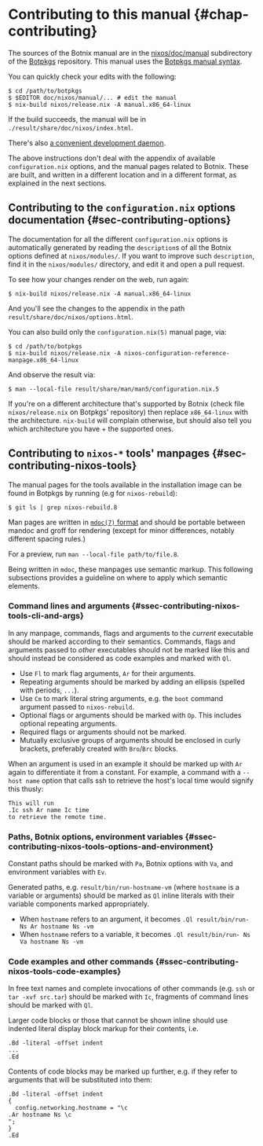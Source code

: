 # Contributing to this manual {#chap-contributing}

The sources of the Botnix manual are in the [nixos/doc/manual](https://github.com/nervosys/Botnix/tree/master/nixos/doc/manual) subdirectory of the [Botpkgs](https://github.com/nervosys/Botnix) repository.
This manual uses the [Botpkgs manual syntax](https://nixos.org/manual/botpkgs/unstable/#sec-contributing-markup).

You can quickly check your edits with the following:

```ShellSession
$ cd /path/to/botpkgs
$ $EDITOR doc/nixos/manual/... # edit the manual
$ nix-build nixos/release.nix -A manual.x86_64-linux
```

If the build succeeds, the manual will be in `./result/share/doc/nixos/index.html`.

There's also [a convenient development daemon](https://nixos.org/manual/botpkgs/unstable/#sec-contributing-devmode).

The above instructions don't deal with the appendix of available `configuration.nix` options, and the manual pages related to Botnix. These are built, and written in a different location and in a different format, as explained in the next sections.

## Contributing to the `configuration.nix` options documentation {#sec-contributing-options}

The documentation for all the different `configuration.nix` options is automatically generated by reading the `description`s of all the Botnix options defined at `nixos/modules/`. If you want to improve such `description`, find it in the `nixos/modules/` directory, and edit it and open a pull request.

To see how your changes render on the web, run again:

```ShellSession
$ nix-build nixos/release.nix -A manual.x86_64-linux
```

And you'll see the changes to the appendix in the path `result/share/doc/nixos/options.html`.

You can also build only the `configuration.nix(5)` manual page, via:

```ShellSession
$ cd /path/to/botpkgs
$ nix-build nixos/release.nix -A nixos-configuration-reference-manpage.x86_64-linux
```

And observe the result via:

```ShellSession
$ man --local-file result/share/man/man5/configuration.nix.5
```

If you're on a different architecture that's supported by Botnix (check file `nixos/release.nix` on Botpkgs' repository) then replace `x86_64-linux` with the architecture. `nix-build` will complain otherwise, but should also tell you which architecture you have + the supported ones.

## Contributing to `nixos-*` tools' manpages {#sec-contributing-nixos-tools}

The manual pages for the tools available in the installation image can be found in Botpkgs by running (e.g for `nixos-rebuild`):

```ShellSession
$ git ls | grep nixos-rebuild.8
```

Man pages are written in [`mdoc(7)` format](https://mandoc.bsd.lv/man/mdoc.7.html) and should be portable between mandoc and groff for rendering (except for minor differences, notably different spacing rules.)

For a preview, run `man --local-file path/to/file.8`.

Being written in `mdoc`, these manpages use semantic markup. This following subsections provides a guideline on where to apply which semantic elements.

### Command lines and arguments {#ssec-contributing-nixos-tools-cli-and-args}

In any manpage, commands, flags and arguments to the *current* executable should be marked according to their semantics. Commands, flags and arguments passed to *other* executables should not be marked like this and should instead be considered as code examples and marked with `Ql`.

- Use `Fl` to mark flag arguments, `Ar` for their arguments.
- Repeating arguments should be marked by adding an ellipsis (spelled with periods, `...`).
- Use `Cm` to mark literal string arguments, e.g. the `boot` command argument passed to `nixos-rebuild`.
- Optional flags or arguments should be marked with `Op`. This includes optional repeating arguments.
- Required flags or arguments should not be marked.
- Mutually exclusive groups of arguments should be enclosed in curly brackets, preferably created with `Bro`/`Brc` blocks.

When an argument is used in an example it should be marked up with `Ar` again to differentiate it from a constant. For example, a command with a `--host name` option that calls ssh to retrieve the host's local time would signify this thusly:
```
This will run
.Ic ssh Ar name Ic time
to retrieve the remote time.
```

### Paths, Botnix options, environment variables {#ssec-contributing-nixos-tools-options-and-environment}

Constant paths should be marked with `Pa`, Botnix options with `Va`, and environment variables with `Ev`.

Generated paths, e.g. `result/bin/run-hostname-vm` (where `hostname` is a variable or arguments) should be marked as `Ql` inline literals with their variable components marked appropriately.

 - When `hostname` refers to an argument, it becomes `.Ql result/bin/run- Ns Ar hostname Ns -vm`
 - When `hostname` refers to a variable, it becomes `.Ql result/bin/run- Ns Va hostname Ns -vm`

### Code examples and other commands {#ssec-contributing-nixos-tools-code-examples}

In free text names and complete invocations of other commands (e.g. `ssh` or `tar -xvf src.tar`) should be marked with `Ic`, fragments of command lines should be marked with `Ql`.

Larger code blocks or those that cannot be shown inline should use indented literal display block markup for their contents, i.e.

```
.Bd -literal -offset indent
...
.Ed
```

Contents of code blocks may be marked up further, e.g. if they refer to arguments that will be substituted into them:

```
.Bd -literal -offset indent
{
  config.networking.hostname = "\c
.Ar hostname Ns \c
";
}
.Ed
```
